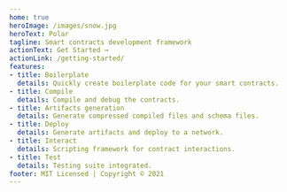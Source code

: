 ```yaml
---
home: true
heroImage: /images/snow.jpg
heroText: Polar
tagline: Smart contracts development framework
actionText: Get Started →
actionLink: /getting-started/
features:
- title: Boilerplate
  details: Quickly create boilerplate code for your smart contracts.
- title: Compile
  details: Compile and debug the contracts.
- title: Artifacts generation
  details: Generate compressed compiled files and schema files.
- title: Deploy
  details: Generate artifacts and deploy to a network.
- title: Interact
  details: Scripting framework for contract interactions.
- title: Test
  details: Testing suite integrated.
footer: MIT Licensed | Copyright © 2021
---
```


